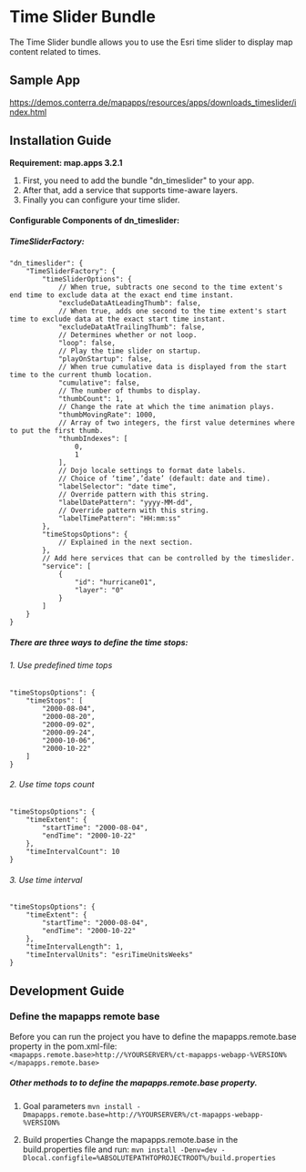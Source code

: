 # Time Slider Bundle
The Time Slider bundle allows you to use the Esri time slider to display map content related to times.

Sample App
------------------
https://demos.conterra.de/mapapps/resources/apps/downloads_timeslider/index.html

Installation Guide
------------------
**Requirement: map.apps 3.2.1**

1. First, you need to add the bundle "dn_timeslider" to your app.
2. After that, add a service that supports time-aware layers.
3. Finally you can configure your time slider.

#### Configurable Components of dn_timeslider:

##### TimeSliderFactory:
```
"dn_timeslider": {
    "TimeSliderFactory": {
        "timeSliderOptions": {
            // When true, subtracts one second to the time extent's end time to exclude data at the exact end time instant.
            "excludeDataAtLeadingThumb": false,
            // When true, adds one second to the time extent's start time to exclude data at the exact start time instant.
            "excludeDataAtTrailingThumb": false,
            // Determines whether or not loop.
            "loop": false,
            // Play the time slider on startup.
            "playOnStartup": false,
            // When true cumulative data is displayed from the start time to the current thumb location.
            "cumulative": false,
            // The number of thumbs to display.
            "thumbCount": 1,
            // Change the rate at which the time animation plays.
            "thumbMovingRate": 1000,
            // Array of two integers, the first value determines where to put the first thumb.
            "thumbIndexes": [
                0,
                1
            ],
            // Dojo locale settings to format date labels.
            // Choice of ‘time’,’date’ (default: date and time).
            "labelSelector": "date time",
            // Override pattern with this string.
            "labelDatePattern": "yyyy-MM-dd",
            // Override pattern with this string.
            "labelTimePattern": "HH:mm:ss"
        },
        "timeStopsOptions": {
            // Explained in the next section.
        },
        // Add here services that can be controlled by the timeslider.
        "service": [
            {
                "id": "hurricane01",
                "layer": "0"
            }
        ]
    }
}
```

##### There are three ways to define the time stops:
###### 1. Use predefined time tops
```
"timeStopsOptions": {
    "timeStops": [
        "2000-08-04",
        "2000-08-20",
        "2000-09-02",
        "2000-09-24",
        "2000-10-06",
        "2000-10-22"
    ]
}
```
###### 2. Use time tops count
```
"timeStopsOptions": {
    "timeExtent": {
        "startTime": "2000-08-04",
        "endTime": "2000-10-22"
    },
    "timeIntervalCount": 10
}
```
###### 3. Use time interval
```
"timeStopsOptions": {
    "timeExtent": {
        "startTime": "2000-08-04",
        "endTime": "2000-10-22"
    },
    "timeIntervalLength": 1,
    "timeIntervalUnits": "esriTimeUnitsWeeks"
}
```

Development Guide
------------------
### Define the mapapps remote base
Before you can run the project you have to define the mapapps.remote.base property in the pom.xml-file:
`<mapapps.remote.base>http://%YOURSERVER%/ct-mapapps-webapp-%VERSION%</mapapps.remote.base>`

##### Other methods to to define the mapapps.remote.base property.
1. Goal parameters
`mvn install -Dmapapps.remote.base=http://%YOURSERVER%/ct-mapapps-webapp-%VERSION%`

2. Build properties
Change the mapapps.remote.base in the build.properties file and run:
`mvn install -Denv=dev -Dlocal.configfile=%ABSOLUTEPATHTOPROJECTROOT%/build.properties`